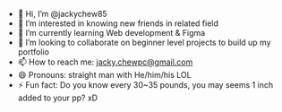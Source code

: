 - 👋 Hi, I’m @jackychew85
- 👀 I’m interested in knowing new friends in related field
- 🌱 I’m currently learning Web development & Figma
- 💞️ I’m looking to collaborate on beginner level projects to build up my portfolio
- 📫 How to reach me: jacky.chewpc@gmail.com
- 😄 Pronouns: straight man with He/him/his LOL
- ⚡ Fun fact: Do you know every 30~35 pounds, you may seems 1 inch added to your pp? xD

<!---
jackychew85/jackychew85 is a ✨ special ✨ repository because its `README.md` (this file) appears on your GitHub profile.
You can click the Preview link to take a look at your changes.
--->

